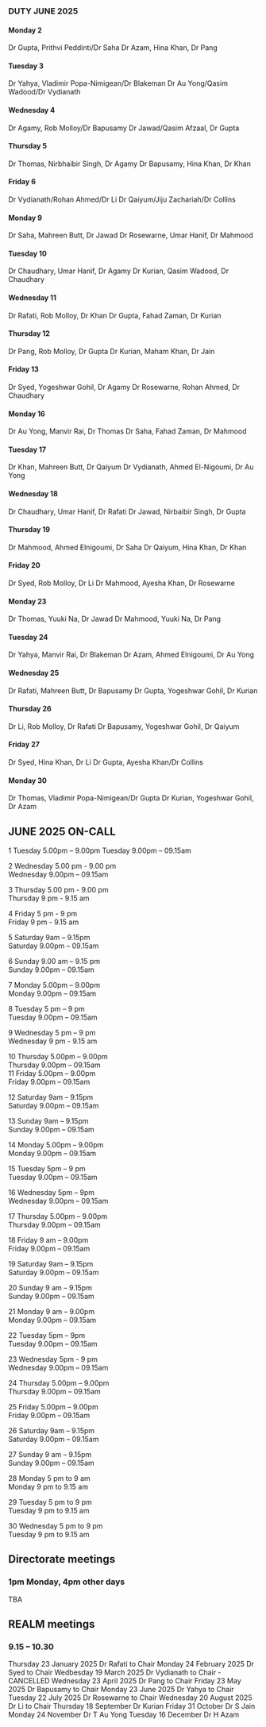 

### DUTY JUNE 2025

#### Monday 2
Dr Gupta, Prithvi Peddinti/Dr Saha
Dr Azam, Hina Khan, Dr Pang

#### Tuesday 3
Dr Yahya, Vladimir Popa-Nimigean/Dr Blakeman
Dr Au Yong/Qasim Wadood/Dr Vydianath

#### Wednesday 4
Dr Agamy, Rob Molloy/Dr Bapusamy
Dr Jawad/Qasim Afzaal, Dr Gupta

#### Thursday 5
Dr Thomas, Nirbhaibir Singh, Dr Agamy
Dr Bapusamy, Hina Khan, Dr Khan

#### Friday 6
Dr Vydianath/Rohan Ahmed/Dr Li
Dr Qaiyum/Jiju Zachariah/Dr Collins

#### Monday 9
Dr Saha, Mahreen Butt, Dr Jawad
Dr Rosewarne, Umar Hanif, Dr Mahmood

#### Tuesday 10
Dr Chaudhary, Umar Hanif, Dr Agamy
Dr Kurian, Qasim Wadood, Dr Chaudhary

#### Wednesday 11
Dr Rafati, Rob Molloy, Dr Khan
Dr Gupta, Fahad Zaman, Dr Kurian

#### Thursday 12
Dr Pang, Rob Molloy, Dr Gupta
Dr Kurian, Maham Khan, Dr Jain

#### Friday 13
Dr Syed, Yogeshwar Gohil, Dr Agamy
Dr Rosewarne, Rohan Ahmed, Dr Chaudhary

#### Monday 16
Dr Au Yong, Manvir Rai, Dr Thomas
Dr Saha, Fahad Zaman, Dr Mahmood

#### Tuesday 17
Dr Khan, Mahreen Butt, Dr Qaiyum
Dr Vydianath, Ahmed El-Nigoumi, Dr Au Yong

#### Wednesday 18
Dr Chaudhary, Umar Hanif, Dr Rafati
Dr Jawad, Nirbaibir Singh, Dr Gupta

#### Thursday 19
Dr Mahmood, Ahmed Elnigoumi, Dr Saha
Dr Qaiyum, Hina Khan, Dr Khan

#### Friday 20
Dr Syed, Rob Molloy, Dr Li
Dr Mahmood, Ayesha Khan, Dr Rosewarne

#### Monday 23
Dr Thomas, Yuuki Na, Dr Jawad
Dr Mahmood, Yuuki Na, Dr Pang

#### Tuesday 24
Dr Yahya, Manvir Rai, Dr Blakeman
Dr Azam, Ahmed Elnigoumi, Dr Au Yong

#### Wednesday 25
Dr Rafati, Mahreen Butt, Dr Bapusamy
Dr Gupta, Yogeshwar Gohil, Dr Kurian

#### Thursday 26
Dr Li, Rob Molloy, Dr Rafati
Dr Bapusamy, Yogeshwar Gohil, Dr Qaiyum

#### Friday 27
Dr Syed, Hina Khan, Dr Li
Dr Gupta, Ayesha Khan/Dr Collins

#### Monday 30
Dr Thomas, Vladimir Popa-Nimigean/Dr Gupta
Dr Kurian, Yogeshwar Gohil, Dr Azam



## JUNE 2025 ON-CALL

1	Tuesday		5.00pm – 9.00pm	
	Tuesday  	9.00pm – 09.15am	
 
2	Wednesday  5.00 pm - 9.00 pm 	
	Wednesday  9.00pm – 09.15am	

3	Thursday   5.00 pm - 9.00 pm	
	Thursday   9 pm - 9.15 am 	

4	Friday    5 pm - 9 pm 		
	Friday 	  9 pm - 9.15 am	

5	Saturday 9am – 9.15pm		
	Saturday 9.00pm – 09.15am	
  
6	Sunday 9.00 am – 9.15 pm	
	Sunday 9.00pm – 09.15am		
 
7	Monday 5.00pm – 9.00pm		
	Monday 9.00pm – 09.15am		
 
8	Tuesday 5 pm – 9 pm		
	Tuesday 9.00pm – 09.15am	
 
9	Wednesday 5 pm – 9 pm		
	Wednesday 9 pm - 9.15 am	
 
10	Thursday 5.00pm – 9.00pm	
	Thursday 9.00pm – 09.15am	
11	Friday 5.00pm – 9.00pm		
	Friday 9.00pm – 09.15am		
 
12	Saturday 9am – 9.15pm		
	Saturday 9.00pm – 09.15am	
 
13	Sunday 9am – 9.15pm			
	Sunday 9.00pm – 09.15am		
 
14	Monday 5.00pm – 9.00pm		
	Monday 9.00pm – 09.15am		
 
15	Tuesday 5pm – 9 pm 		
	Tuesday 9.00pm – 09.15am	
 
16	Wednesday 5pm – 9pm		
	Wednesday 9.00pm – 09.15am	
 
17	Thursday 5.00pm – 9.00pm	
	Thursday 9.00pm – 09.15am	
 
18	Friday 9 am – 9.00pm		
	Friday 9.00pm – 09.15am		
 
19	Saturday 9am – 9.15pm		
	Saturday 9.00pm – 09.15am	
 
20	Sunday 9 am – 9.15pm		
	Sunday 9.00pm – 09.15am		
 
21	Monday 9 am – 9.00pm		
	Monday 9.00pm – 09.15am		
 
22	Tuesday 5pm – 9pm		
	Tuesday 9.00pm – 09.15am	
 
23	Wednesday 5pm - 9 pm			
	Wednesday 9.00pm – 09.15am	
 
24	Thursday 5.00pm – 9.00pm	
	Thursday 9.00pm – 09.15am	
 
25	Friday 5.00pm – 9.00pm		
	Friday 9.00pm – 09.15am				

26	Saturday 9am – 9.15pm		
	Saturday 9.00pm – 09.15am	
 
27	Sunday 9 am – 9.15pm		
	Sunday 9.00pm – 09.15am		

28	Monday 5 pm to 9 am		
	Monday 9 pm to 9.15 am		

29	Tuesday 5 pm to 9 pm		
	Tuesday 9 pm to 9.15 am		

30	Wednesday 5 pm to 9 pm		
	Tuesday 9 pm to 9.15 am		

## Directorate meetings  
### 1pm Monday, 4pm other days

TBA

## REALM meetings
### 9.15 – 10.30

Thursday 23 January 2025	Dr Rafati to Chair
Monday 24 February 2025		Dr Syed to Chair
Wedbesday 19 March 2025		Dr Vydianath to Chair - CANCELLED 
Wednesday 23 April 2025		Dr Pang to Chair
Friday 23 May 2025		Dr Bapusamy to Chair
Monday 23 June 2025		Dr Yahya to Chair
Tuesday 22 July 2025		Dr Rosewarne to Chair
Wednesday 20 August 2025	Dr Li to Chair
Thursday 18 September		Dr Kurian
Friday 31 October		Dr S Jain
Monday 24 November		Dr T Au Yong
Tuesday 16 December		Dr H Azam

